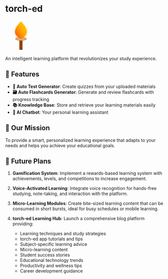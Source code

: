 # torch-ed
<svg xmlns="http://www.w3.org/2000/svg" viewBox="0 0 100 100" width="100" height="100">
  <defs>
    <linearGradient id="fireGradient" x1="0%" y1="100%" x2="100%" y2="0%">
      <stop offset="0%" style="stop-color:#FF4500;stop-opacity:1" />
      <stop offset="50%" style="stop-color:#FFA500;stop-opacity:1" />
      <stop offset="100%" style="stop-color:#FFD700;stop-opacity:1" />
    </linearGradient>
    <filter id="glow">
      <feGaussianBlur stdDeviation="2.5" result="coloredBlur"/>
      <feMerge>
        <feMergeNode in="coloredBlur"/>
        <feMergeNode in="SourceGraphic"/>
      </feMerge>
    </filter>
  </defs>
  
  <!-- Torch handle -->
  <rect x="45" y="60" width="10" height="35" fill="#8B4513" />
  <rect x="43" y="60" width="14" height="5" fill="#A0522D" rx="2" ry="2" />
  
  <!-- Torch base -->
  <ellipse cx="50" cy="60" rx="18" ry="6" fill="#CD853F" />
  <ellipse cx="50" cy="60" rx="15" ry="4" fill="#DEB887" />
  
  <!-- Fire -->
  <path d="M50 5 C30 25 20 45 50 60 C80 45 70 25 50 5" fill="url(#fireGradient)" filter="url(#glow)">
    <animate attributeName="d" 
             dur="1.5s" 
             repeatCount="indefinite"
             values="M50 5 C30 25 20 45 50 60 C80 45 70 25 50 5;
                     M50 10 C35 30 25 50 50 60 C75 50 65 30 50 10;
                     M50 5 C30 25 20 45 50 60 C80 45 70 25 50 5" />
  </path>
  
  <!-- Sparks -->
  <circle cx="45" cy="20" r="1" fill="#FFD700">
    <animate attributeName="opacity" values="0;1;0" dur="2s" repeatCount="indefinite" />
  </circle>
  <circle cx="55" cy="15" r="1" fill="#FFD700">
    <animate attributeName="opacity" values="0;1;0" dur="1.5s" repeatCount="indefinite" />
  </circle>
  <circle cx="60" cy="25" r="1" fill="#FFD700">
    <animate attributeName="opacity" values="0;1;0" dur="2.5s" repeatCount="indefinite" />
  </circle>
</svg>

An intelligent learning platform that revolutionizes your study experience.

## 🚀 Features

- **📝 Auto Test Generator**: Create quizzes from your uploaded materials
- **🗃️ Auto Flashcards Generator**: Generate and review flashcards with progress tracking
- **📚 Knowledge Base**: Store and retrieve your learning materials easily
- **🤖 AI Chatbot**: Your personal learning assistant

## 🎯 Our Mission

To provide a smart, personalized learning experience that adapts to your needs and helps you achieve your educational goals.

## 🔮 Future Plans

1. **Gamification System**: Implement a rewards-based learning system with achievements, levels, and competitions to increase engagement.

2. **Voice-Activated Learning**: Integrate voice recognition for hands-free studying, note-taking, and interaction with the platform.

3. **Micro-Learning Modules**: Create bite-sized learning content that can be consumed in short bursts, ideal for busy schedules or mobile learning.

4. **torch-ed Learning Hub**: Launch a comprehensive blog platform providing:
   - Learning techniques and study strategies
   - torch-ed app tutorials and tips
   - Subject-specific learning advice
   - Micro-learning content
   - Student success stories
   - Educational technology trends
   - Productivity and wellness tips
   - Career development guidance
